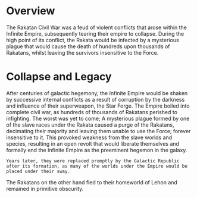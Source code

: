 # Overview
The Rakatan Civil War was a feud of violent conflicts that arose within the Infinite Empire, subsequently tearing their empire to collapse.
During the high point of its conflict, the Rakata would be infected by a mysterious plague that would cause the death of hundreds upon thousands of Rakatans, whilst leaving the survivors insensitive to the Force.

# Collapse and Legacy
After centuries of galactic hegemony, the Infinite Empire would be shaken by successive internal conflicts as a result of corruption by the darkness and influence of their superweapon, the Star Forge.
The Empire boiled into complete civil war, as hundreds of thousands of Rakatans perished to infighting.
The worst was yet to come; A mysterious plague formed by one of the slave races under the Rakata caused a purge of the Rakatans, decimating their majority and leaving them unable to use the Force; forever insensitive to it.
This provoked weakness from the slave worlds and species, resulting in an open revolt that would liberate themselves and formally end the Infinite Empire as the preeminent hegemon in the galaxy.

	Years later, they were replaced promptly by the Galactic Republic after its formation, as many of the worlds under the Empire would be placed under their sway.
The Rakatans on the other hand fled to their homeworld of Lehon and remained in primitive obscurity.
